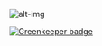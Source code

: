 ![alt-img](https://github.com/CraigglesO/parity-ui-ts/master/screen1.png)


[![Greenkeeper badge](https://badges.greenkeeper.io/CraigglesO/parity-ui-ts.svg)](https://greenkeeper.io/)